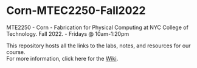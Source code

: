 # Corn-MTEC2250-Fall2022

MTE2250 - Corn - Fabrication for Physical Computing at NYC College of Technology. Fall 2022. - Fridays @ 10am-1:20pm

This repository hosts all the links to the labs, notes, and resources for our course.  
For more information, click here for the [Wiki](https://github.com/entertainmenttechnology/Corn-MTEC2250-Fall2022/wiki).
